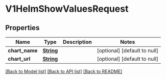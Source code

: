 # V1HelmShowValuesRequest
## Properties

Name | Type | Description | Notes
------------ | ------------- | ------------- | -------------
**chart\_name** | [**String**](string.md) |  | [optional] [default to null]
**chart\_url** | [**String**](string.md) |  | [optional] [default to null]

[[Back to Model list]](../README.md#documentation-for-models) [[Back to API list]](../README.md#documentation-for-api-endpoints) [[Back to README]](../README.md)

